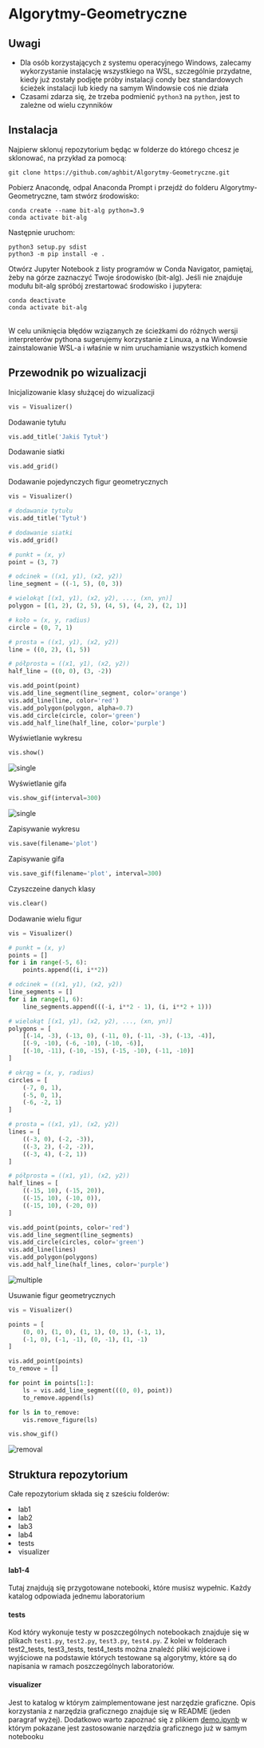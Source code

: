 # Algorytmy-Geometryczne

## Uwagi
- Dla osób korzystających z systemu operacyjnego Windows, zalecamy wykorzystanie instalację wszystkiego na WSL, szczególnie przydatne, kiedy już zostały podjęte próby instalacji condy bez standardowych ścieżek instalacji lub kiedy na samym Windowsie coś nie działa
- Czasami zdarza się, że trzeba podmienić ```python3``` na ```python```, jest to zależne od wielu czynników

## Instalacja
Najpierw sklonuj repozytorium będąc w folderze do którego chcesz je sklonować, na przykład za pomocą:
```
git clone https://github.com/aghbit/Algorytmy-Geometryczne.git
```
Pobierz Anacondę, odpal Anaconda Prompt i przejdź do folderu Algorytmy-Geometryczne, tam stwórz środowisko:
```
conda create --name bit-alg python=3.9
conda activate bit-alg
```
Następnie uruchom:

```
python3 setup.py sdist
python3 -m pip install -e .
```
Otwórz Jupyter Notebook z listy programów w Conda Navigator, pamiętaj, żeby na górze zaznaczyć Twoje środowisko (bit-alg). Jeśli nie znajduje modułu bit-alg spróbój zrestartować środowisko i jupytera:
```
conda deactivate
conda activate bit-alg
```


<br>
W celu uniknięcia błędów wziązanych ze ścieżkami do różnych wersji interpreterów pythona
sugerujemy korzystanie z Linuxa, a na Windowsie zainstalowanie WSL-a i właśnie w nim uruchamianie wszystkich komend

## Przewodnik po wizualizacji
Inicjalizowanie klasy służącej do wizualizacji
```python
vis = Visualizer()
```

Dodawanie tytułu
```python
vis.add_title('Jakiś Tytuł')
```
Dodawanie siatki
```python
vis.add_grid()
```

Dodawanie pojedynczych figur geometrycznych
```python
vis = Visualizer()

# dodawanie tytułu
vis.add_title('Tytuł')

# dodawanie siatki
vis.add_grid()

# punkt = (x, y)
point = (3, 7)

# odcinek = ((x1, y1), (x2, y2))
line_segment = ((-1, 5), (0, 3))

# wielokąt [(x1, y1), (x2, y2), ..., (xn, yn)]
polygon = [(1, 2), (2, 5), (4, 5), (4, 2), (2, 1)]

# koło = (x, y, radius)
circle = (0, 7, 1)

# prosta = ((x1, y1), (x2, y2))
line = ((0, 2), (1, 5))

# półprosta = ((x1, y1), (x2, y2))
half_line = ((0, 0), (3, -2))

vis.add_point(point)
vis.add_line_segment(line_segment, color='orange')
vis.add_line(line, color='red')
vis.add_polygon(polygon, alpha=0.7)
vis.add_circle(circle, color='green')
vis.add_half_line(half_line, color='purple')
```

Wyświetlanie wykresu
```python
vis.show()
```
![single](https://github.com/aghbit/Algorytmy-Geometryczne/assets/115979017/00361c74-80b7-47db-a5c2-17635c521d4f)

Wyświetlanie gifa
```python
vis.show_gif(interval=300)
```
![single](https://github.com/aghbit/Algorytmy-Geometryczne/assets/115979017/e081a98f-19ae-4810-ab60-533622a2d40d)

Zapisywanie wykresu
```python
vis.save(filename='plot')
```

Zapisywanie gifa
```python
vis.save_gif(filename='plot', interval=300)
```

Czyszczeine danych klasy
```python
vis.clear()
```

Dodawanie wielu figur
```python
vis = Visualizer()

# punkt = (x, y)
points = []
for i in range(-5, 6):
    points.append((i, i**2))

# odcinek = ((x1, y1), (x2, y2))
line_segments = []
for i in range(1, 6):
    line_segments.append(((-i, i**2 - 1), (i, i**2 + 1)))

# wielokąt [(x1, y1), (x2, y2), ..., (xn, yn)]
polygons = [
    [(-14, -3), (-13, 0), (-11, 0), (-11, -3), (-13, -4)],
    [(-9, -10), (-6, -10), (-10, -6)],
    [(-10, -11), (-10, -15), (-15, -10), (-11, -10)]
]

# okrąg = (x, y, radius)
circles = [
    (-7, 0, 1),
    (-5, 0, 1),
    (-6, -2, 1)
]

# prosta = ((x1, y1), (x2, y2))
lines = [
    ((-3, 0), (-2, -3)),
    ((-3, 2), (-2, -2)),
    ((-3, 4), (-2, 1))
]

# półprosta = ((x1, y1), (x2, y2))
half_lines = [
    ((-15, 10), (-15, 20)),
    ((-15, 10), (-10, 0)),
    ((-15, 10), (-20, 0))
]

vis.add_point(points, color='red')
vis.add_line_segment(line_segments)
vis.add_circle(circles, color='green')
vis.add_line(lines)
vis.add_polygon(polygons)
vis.add_half_line(half_lines, color='purple')
```
![multiple](https://github.com/aghbit/Algorytmy-Geometryczne/assets/115979017/1601f760-187e-40de-a262-2d9e5b9c8035)

Usuwanie figur geometrycznych
```python
vis = Visualizer()

points = [
    (0, 0), (1, 0), (1, 1), (0, 1), (-1, 1),
    (-1, 0), (-1, -1), (0, -1), (1, -1)
]

vis.add_point(points)
to_remove = []

for point in points[1:]:
    ls = vis.add_line_segment(((0, 0), point))
    to_remove.append(ls)

for ls in to_remove:
    vis.remove_figure(ls)

vis.show_gif()
```
![removal](https://github.com/aghbit/Algorytmy-Geometryczne/assets/115979017/026d2e8e-a756-4448-a4b4-55a40b6063dc)

## Struktura repozytorium
Całe repozytorium składa się z sześciu folderów:
<li>lab1</li>
<li>lab2</li>
<li>lab3</li>
<li>lab4</li>
<li>tests</li>
<li>visualizer </li>

#### lab1-4
Tutaj znajdują się przygotowane notebooki, które musisz wypełnic. Każdy katalog odpowiada jednemu laboratorium
#### tests
Kod który wykonuje testy w poszczególnych notebookach znajduje się w plikach ```test1.py```, ```test2.py```, ```test3.py```, ```test4.py```.
Z kolei w folderach test2_tests, test3_tests, test4_tests można znaleźć pliki wejściowe i wyjściowe na podstawie których testowane są algorytmy, 
które są do napisania w ramach poszczególnych laboratoriów.

#### visualizer
Jest to katalog w którym zaimplementowane jest narzędzie graficzne. Opis korzystania z narzędzia graficznego znajduje 
się w README (jeden paragraf wyżej). Dodatkowo warto zapoznać się z plikiem [demo.ipynb](https://github.com/aghbit/Algorytmy-Geometryczne/blob/master/bitalg/visualizer/demo.ipynb)
w którym pokazane jest zastosowanie narzędzia graficznego już w samym notebooku


